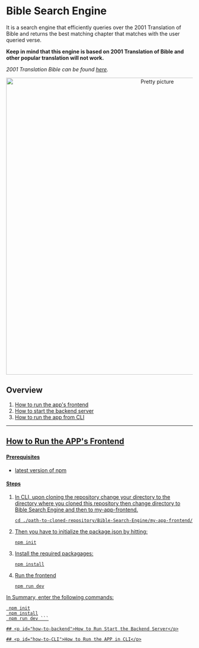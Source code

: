 # Bible Search Engine

It is a search engine that efficiently queries over the 2001 Translation of Bible and returns the best matching chapter that matches with the user queried verse.

**Keep in mind that this engine is based on 2001 Translation of Bible and other popular translation will not work.**

_2001 Translation Bible can be found [here](https://2001translation.org/download-docx)._

<div align="center">
  <Image src="/home_page.png" alt="Pretty picture" width="800" height="auto" />
</div>

## Overview
1. <a href="#how-to-frontend">How to run the app's frontend</a>
2. <a href="#how-to-backend">How to start the backend server</a>
3. <a href="#how-to-CLI">How to run the app from CLI

___

## <p id="how-to-frontend">How to Run the APP's Frontend</p>

#### Prerequisites
* latest version of npm

#### Steps

1. In CLI, upon cloning the repository change your directory to the directory where you cloned this repository then change directory to Bible Search Engine and then to my-app-frontend.

    ``` cd ./path-to-cloned-repository/Bible-Search-Engine/my-app-frontend/ ```

2. Then you have to initialize the package.json by hitting:

    ``` npm init ```

3. Install the required packagages:

    ``` npm install ```

4. Run the frontend

    ``` npm run dev ```

In Summary, enter the following commands:

``` cd ./path-to-cloned-repository/Bible-Search-Engine/my-app-frontend/
 npm init
 npm install
 npm run dev ```

## <p id="how-to-backend">How to Run Start the Backend Server</p>

## <p id="how-to-CLI">How to Run the APP in CLI</p>


